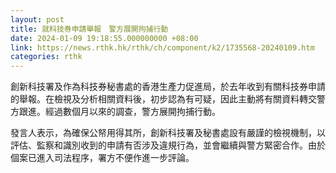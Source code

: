 ```yaml
---
layout: post
title: 就科技券申請舉報　警方展開拘捕行動
date: 2024-01-09 19:18:55.000000000 +08:00
link: https://news.rthk.hk/rthk/ch/component/k2/1735568-20240109.htm
categories: rthk
---
```


創新科技署及作為科技券秘書處的香港生產力促進局，於去年收到有關科技券申請的舉報。在檢視及分析相關資料後，初步認為有可疑，因此主動將有關資料轉交警方跟進。經過數個月以來的調查，警方展開拘捕行動。

發言人表示，為確保公帑用得其所，創新科技署及秘書處設有嚴謹的檢視機制，以評估、監察和識別收到的申請有否涉及違規行為，並會繼續與警方緊密合作。由於個案已進入司法程序，署方不便作進一步評論。
